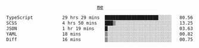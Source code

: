 <p align="center">
  <samp>
    <a href="https://yiwwhl.com">me</a>
  </samp>
</p>

<!--START_SECTION:waka-->

```txt
TypeScript           29 hrs 29 mins  ████████████████████░░░░░   80.56 %
SCSS                 4 hrs 50 mins   ███▒░░░░░░░░░░░░░░░░░░░░░   13.25 %
JSON                 1 hr 19 mins    █░░░░░░░░░░░░░░░░░░░░░░░░   03.63 %
YAML                 18 mins         ▒░░░░░░░░░░░░░░░░░░░░░░░░   00.82 %
Diff                 16 mins         ▒░░░░░░░░░░░░░░░░░░░░░░░░   00.75 %
```

<!--END_SECTION:waka-->
